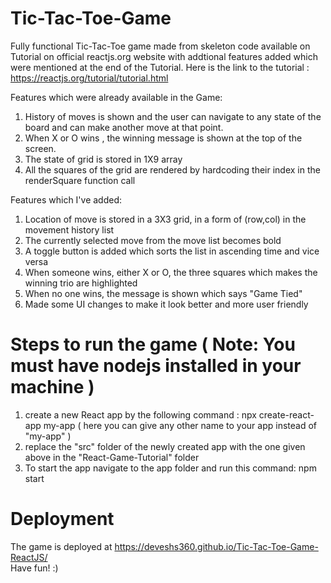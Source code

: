 # Tic-Tac-Toe-Game
Fully functional Tic-Tac-Toe game made from skeleton code available on Tutorial on official reactjs.org website with addtional features added which were mentioned at the end of the Tutorial. Here is the link to the tutorial : https://reactjs.org/tutorial/tutorial.html

Features which were already available in the Game:
1) History of moves is shown and the user can navigate to any state of the board and can make another move at that point.
2) When X or O wins , the winning message is shown at the top of the screen.
3) The state of grid is stored in 1X9 array
4) All the squares of the grid are rendered by hardcoding their index in the renderSquare function call


Features which I've added:
1) Location of move is stored in a 3X3 grid, in a form of (row,col) in the movement history list
2) The currently selected move from the move list becomes bold
3) A toggle button is added which sorts the list in ascending time and vice versa
4) When someone wins, either X or O, the three squares which makes the winning trio are highlighted
5) When no one wins, the message is shown which says "Game Tied"
6) Made some UI changes to make it look better and more user friendly



# Steps to run the game ( Note: You must have nodejs installed in your machine )
1) create a new React app by the following command : npx create-react-app my-app ( here you can give any other name to your app instead of "my-app" ) 
2) replace the "src" folder of the newly created app with the one given above in the "React-Game-Tutorial" folder
3) To start the app navigate to the app folder and run this command: npm start 

# Deployment
The game is deployed at https://deveshs360.github.io/Tic-Tac-Toe-Game-ReactJS/                   
Have fun! :)
